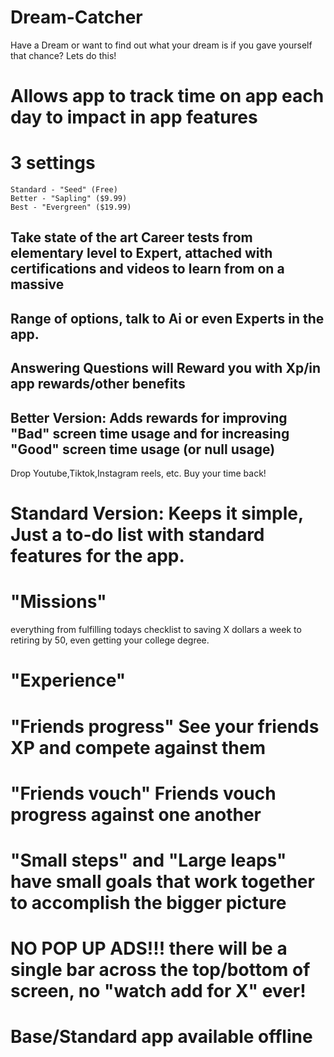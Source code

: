 # Dream-Catcher
Have a Dream or want to find out what your dream is if you gave yourself that chance? Lets do this!

# Allows app to track time on app each day to impact in app features
# 3 settings
    Standard - "Seed" (Free)
    Better - "Sapling" ($9.99)
    Best - "Evergreen" ($19.99)

## Take state of the art Career tests from elementary level to Expert, attached with certifications and videos to learn from on a massive
## Range of options, talk to Ai or even Experts in the app. 
## Answering Questions will Reward you with Xp/in app rewards/other benefits

## Better Version: Adds rewards for improving "Bad" screen time usage and for increasing "Good" screen time usage (or null usage)
Drop Youtube,Tiktok,Instagram reels, etc. 
Buy your time back! 
# Standard Version: Keeps it simple, Just a to-do list with standard features for the app.
# "Missions"
everything from fulfilling todays checklist to saving X dollars a week to retiring by 50, even getting your college degree.
# "Experience"
# "Friends progress" See your friends XP and compete against them
# "Friends vouch" Friends vouch progress against one another
# "Small steps" and "Large leaps"  have small goals that work together to accomplish the bigger picture
# NO POP UP ADS!!! there will be a single bar across the top/bottom of screen, no "watch add for X" ever!
# Base/Standard app available offline
# 
